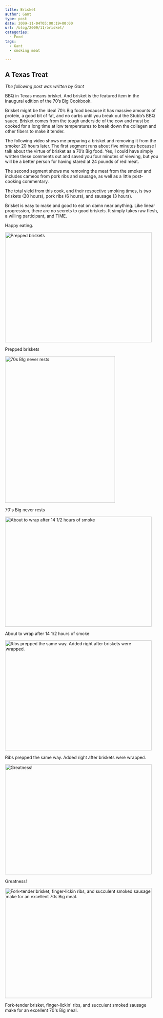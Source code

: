 ```yaml
---
title: Brisket
author: Gant
type: post
date: 2009-11-04T05:00:19+00:00
url: /blog/2009/11/brisket/
categories:
  - Food
tags:
  - Gant
  - smoking meat

---
```

## A Texas Treat

_The following post was written by Gant_
  

  
BBQ in Texas means brisket. And brisket is the featured item in the inaugural edition of the 70’s Big Cookbook.



Brisket might be the ideal 70’s Big food because it has massive amounts of protein, a good bit of fat, and no carbs until you break out the Stubb’s BBQ sauce. Brisket comes from the tough underside of the cow and must be cooked for a long time at low temperatures to break down the collagen and other fibers to make it tender.



The following video shows me preparing a brisket and removing it from the smoker 20 hours later. The first segment runs about five minutes because I talk about the virtue of brisket as a 70’s Big food. Yes, I could have simply written these comments out and saved you four minutes of viewing, but you will be a better person for having stared at 24 pounds of red meat.



The second segment shows me removing the meat from the smoker and includes cameos from pork ribs and sausage, as well as a little post-cooking commentary.



The total yield from this cook, and their respective smoking times, is two briskets (20 hours), pork ribs (6 hours), and sausage (3 hours).
  
Brisket is easy to make and good to eat on damn near anything. Like linear progression, there are no secrets to good briskets. It simply takes raw flesh, a willing participant, and TIME.



Happy eating.

<div style="width: 490px" class="wp-caption aligncenter">
  <img src="http://i89.photobucket.com/albums/k216/gantgrimes/100_5027.jpg" alt="Prepped briskets" width="480" height="360" />
  
  <p class="wp-caption-text">
    Prepped briskets
  </p>
</div>


  

  


<div style="width: 370px" class="wp-caption aligncenter">
  <img src="http://i89.photobucket.com/albums/k216/gantgrimes/100_5031.jpg" alt="70s BIg never rests" width="360" height="480" />
  
  <p class="wp-caption-text">
    70's Big never rests
  </p>
</div>


  

  


<div style="width: 490px" class="wp-caption aligncenter">
  <img src="http://i89.photobucket.com/albums/k216/gantgrimes/100_5041.jpg" alt="About to wrap after 14 1/2 hours of smoke" width="480" height="360" />
  
  <p class="wp-caption-text">
    About to wrap after 14 1/2 hours of smoke
  </p>
</div>


  

  


<div style="width: 490px" class="wp-caption aligncenter">
  <img src="http://i89.photobucket.com/albums/k216/gantgrimes/100_5044.jpg" alt="Ribs prepped the same way. Added right after briskets were wrapped." width="480" height="360" />
  
  <p class="wp-caption-text">
    Ribs prepped the same way. Added right after briskets were wrapped.
  </p>
</div>


  

  


<div style="width: 490px" class="wp-caption aligncenter">
  <img src="http://i89.photobucket.com/albums/k216/gantgrimes/100_5047.jpg" alt="Greatness!" width="480" height="360" />
  
  <p class="wp-caption-text">
    Greatness!
  </p>
</div>


  

  


<div style="width: 490px" class="wp-caption aligncenter">
  <img src="http://i89.photobucket.com/albums/k216/gantgrimes/100_5048.jpg" alt="Fork-tender brisket, finger-lickin ribs, and succulent smoked sausage make for an excellent 70s Big meal." width="480" height="360" />
  
  <p class="wp-caption-text">
    Fork-tender brisket, finger-lickin' ribs, and succulent smoked sausage make for an excellent 70's Big meal.
  </p>
</div>